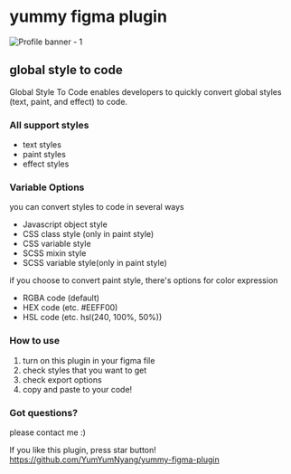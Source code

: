 # yummy figma plugin 

![Profile banner - 1](https://user-images.githubusercontent.com/56557862/197390875-1061874e-2a94-48c3-846b-1b2e36cd9f4d.png)

## global style to code
Global Style To Code enables developers to quickly convert global styles (text, paint, and effect) to code. 


### All support styles 
- text styles
- paint styles
- effect styles


### Variable Options
you can convert styles to code in several ways

- Javascript object style
- CSS class style (only in paint style)
- CSS variable style
- SCSS mixin style
- SCSS variable style(only in paint style) 


if you choose to convert paint style, there's options for color expression

- RGBA code (default)
- HEX code (etc. #EEFF00)
- HSL code (etc. hsl(240, 100%, 50%))


### How to use
1. turn on this plugin in your figma file
2. check styles that you want to get
3. check export options
4. copy and paste to your code!

### Got questions?
please contact me :) 



If you like this plugin, press star button!
https://github.com/YumYumNyang/yummy-figma-plugin



